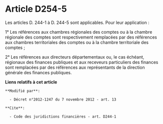 # Article D254-5

Les articles D. 244-1 à D. 244-5 sont applicables. Pour leur application : 

1° Les références aux chambres régionales des comptes ou à la chambre régionale des comptes sont respectivement remplacées
par des références aux chambres territoriales des comptes ou à la chambre territoriale des comptes ; 

2° Les références aux   directeurs départementaux ou, le cas échéant, régionaux des finances publiques  et aux receveurs
particuliers des finances sont remplacées par des références aux représentants de la direction générale des finances
publiques.

**Liens relatifs à cet article**

	**Modifié par**:

	  - Décret n°2012-1247 du 7 novembre 2012 - art. 13

	**Cite**:

	  - Code des juridictions financières - art. D244-1
